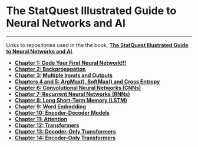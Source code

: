 # The StatQuest Illustrated Guide to Neural Networks and AI
----

Links to repositories used in the the book, **[The StatQuest Illustrated Guide to Neural Networks and AI]()**.

- **[Chapter 1: Code Your First Neural Network!!!](https://github.com/StatQuest/signa_chapter_01/tree/249c068ca9ef98b1fde973dd7e5ae37dc12acaf6)**
- **[Chapter 2: Backpropagation]()**
- **[Chapter 3: Multiple Inputs and Outputs]()**
- **[Chapters 4 and 5: ArgMax(), SoftMax() and Cross Entropy]()**
- **[Chapter 6: Convolutional Neural Networks (CNNs)]()**
- **[Chapter 7: Recurrent Neural Networks (RNNs)]()**
- **[Chapter 8: Long Short-Term Memory (LSTM)]()**
- **[Chapter 9: Word Embedding]()**
- **[Chapter 10: Encoder-Decoder Models]()**
- **[Chapter 11: Attention]()**
- **[Chapter 12: Transformers]()**
- **[Chapter 13: Decoder-Only Transformers]()**
- **[Chapter 14: Encoder-Only Transformers]()**
